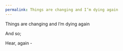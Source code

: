 ```yaml
---
permalink: Things are changing and I’m dying again
---
```

Things are changing and I’m dying again 


And so; 

Hear, again -